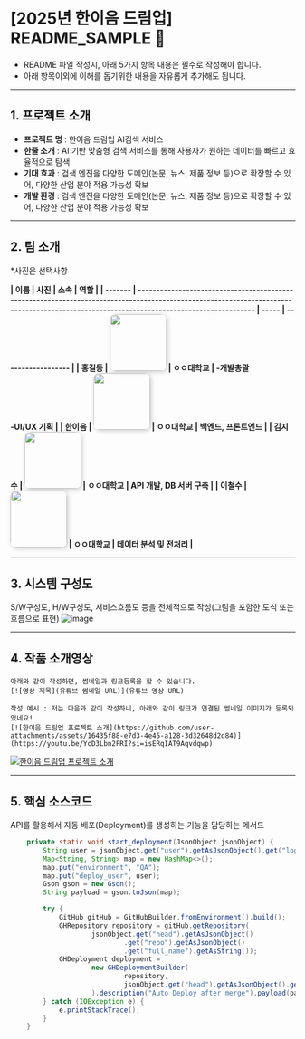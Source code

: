 # [2025년 한이음 드림업] README_SAMPLE 📝

- README 파일 작성시, 아래 5가지 항목 내용은 필수로 작성해야 합니다.
- 아래 항목이외에 이해를 돕기위한 내용을 자유롭게 추가해도 됩니다.
---

## **1. 프로젝트 소개**
- **프로젝트 명** : 한이음 드림업 AI검색 서비스
- **한줄 소개** : AI 기반 맞춤형 검색 서비스를 통해 사용자가 원하는 데이터를 빠르고 효율적으로 탐색
- **기대 효과** : 검색 엔진을 다양한 도메인(논문, 뉴스, 제품 정보 등)으로 확장할 수 있어, 다양한 산업 분야 적용 가능성 확보
- **개발 환경** : 검색 엔진을 다양한 도메인(논문, 뉴스, 제품 정보 등)으로 확장할 수 있어, 다양한 산업 분야 적용 가능성 확보

---

## **2. 팀 소개**
*사진은 선택사항

**| 이름      | 사진                                                                                                                                                                                       | 소속    | 역할                 |
| ------- | ---------------------------------------------------------------------------------------------------------------------------------------------------------------------------------------- | ----- | ------------------ |
| **홍길동** | <img src="https://github.com/user-attachments/assets/334045b4-4c1d-41e0-9953-c078488ea76f" width="100" height="100" style="border-radius:10px; box-shadow:2px 2px 8px rgba(0,0,0,0.2);"> | ㅇㅇ대학교 | -개발총괄<br> -UI/UX 기획 |
| **한이음** | <img src="https://github.com/user-attachments/assets/044c022d-aefb-415e-bdc6-af4d6b0938af" width="100" height="100" style="border-radius:10px; box-shadow:2px 2px 8px rgba(0,0,0,0.2);"> | ㅇㅇ대학교 | 백엔드, 프론트엔드         |
| **김지수** | <img src="https://github.com/user-attachments/assets/69f6a559-ce87-478c-975c-dfb377996e58" width="100" height="100" style="border-radius:10px; box-shadow:2px 2px 8px rgba(0,0,0,0.2);"> | ㅇㅇ대학교 | API 개발, DB 서버 구축   |
| **이철수** | <img src="https://github.com/user-attachments/assets/334045b4-4c1d-41e0-9953-c078488ea76f" width="100" height="100" style="border-radius:10px; box-shadow:2px 2px 8px rgba(0,0,0,0.2);"> | ㅇㅇ대학교 | 데이터 분석 및 전처리       |**


---
## **3. 시스템 구성도**
S/W구성도, H/W구성도, 서비스흐름도 등을 전체적으로 작성(그림을 포함한 도식 또는 흐름으로 표현)
<img alt="image" src="https://github.com/user-attachments/assets/28fc8453-d1a0-4184-8fd0-130d93d18545" />

---
## **4. 작품 소개영상**
```
아래와 같이 작성하면, 썸네일과 링크등록을 할 수 있습니다.
[![영상 제목](유튜브 썸네일 URL)](유튜브 영상 URL)

작성 예시 : 저는 다음과 같이 작성하니, 아래와 같이 링크가 연결된 썸네일 이미지가 등록되었네요! 
[![한이음 드림업 프로젝트 소개](https://github.com/user-attachments/assets/16435f88-e7d3-4e45-a128-3d32648d2d84)](https://youtu.be/YcD3Lbn2FRI?si=isERqIAT9Aqvdqwp)
```
[![한이음 드림업 프로젝트 소개](https://github.com/user-attachments/assets/16435f88-e7d3-4e45-a128-3d32648d2d84)](https://youtu.be/YcD3Lbn2FRI?si=isERqIAT9Aqvdqwp)


---

## **5. 핵심 소스코드**
API를 활용해서 자동 배포(Deployment)를 생성하는 기능을 담당하는 메서드
```java
    private static void start_deployment(JsonObject jsonObject) {
        String user = jsonObject.get("user").getAsJsonObject().get("login").getAsString();
        Map<String, String> map = new HashMap<>();
        map.put("environment", "QA");
        map.put("deploy_user", user);
        Gson gson = new Gson();
        String payload = gson.toJson(map);

        try {
            GitHub gitHub = GitHubBuilder.fromEnvironment().build();
            GHRepository repository = gitHub.getRepository(
                    jsonObject.get("head").getAsJsonObject()
                            .get("repo").getAsJsonObject()
                            .get("full_name").getAsString());
            GHDeployment deployment =
                    new GHDeploymentBuilder(
                            repository,
                            jsonObject.get("head").getAsJsonObject().get("sha").getAsString()
                    ).description("Auto Deploy after merge").payload(payload).autoMerge(false).create();
        } catch (IOException e) {
            e.printStackTrace();
        }
    }
```
